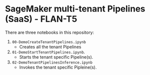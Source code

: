 # SageMaker multi-tenant Pipelines (SaaS) - FLAN-T5

There are three notebooks in this repository:

1. `00-DemoCreateTenantPipelines.ipynb`
    * Creates all the tenant Pipelines
2. `01-DemoStartTenantPipelines.ipynb`.
   * Starts the tenant specific Pipeline(s).
3. `02-DemoTenantPipelinesInference.ipynb`
   * Invokes the tenant specific Pipleine(s). 
